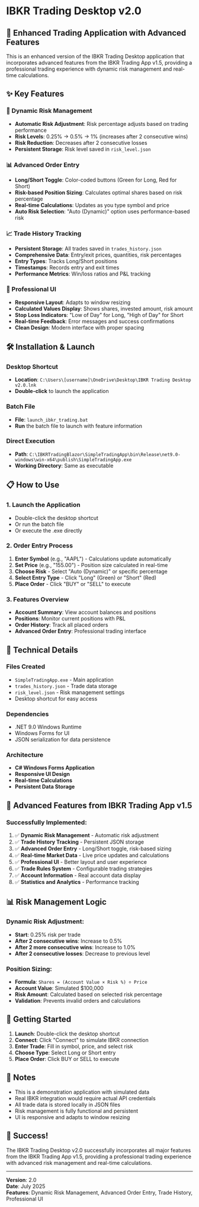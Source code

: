 # IBKR Trading Desktop v2.0

## 🚀 Enhanced Trading Application with Advanced Features

This is an enhanced version of the IBKR Trading Desktop application that incorporates advanced features from the IBKR Trading App v1.5, providing a professional trading experience with dynamic risk management and real-time calculations.

## ✨ Key Features

### 🔄 Dynamic Risk Management
- **Automatic Risk Adjustment**: Risk percentage adjusts based on trading performance
- **Risk Levels**: 0.25% → 0.5% → 1% (increases after 2 consecutive wins)
- **Risk Reduction**: Decreases after 2 consecutive losses
- **Persistent Storage**: Risk level saved in `risk_level.json`

### 📊 Advanced Order Entry
- **Long/Short Toggle**: Color-coded buttons (Green for Long, Red for Short)
- **Risk-based Position Sizing**: Calculates optimal shares based on risk percentage
- **Real-time Calculations**: Updates as you type symbol and price
- **Auto Risk Selection**: "Auto (Dynamic)" option uses performance-based risk

### 📈 Trade History Tracking
- **Persistent Storage**: All trades saved in `trades_history.json`
- **Comprehensive Data**: Entry/exit prices, quantities, risk percentages
- **Entry Types**: Tracks Long/Short positions
- **Timestamps**: Records entry and exit times
- **Performance Metrics**: Win/loss ratios and P&L tracking

### 🎨 Professional UI
- **Responsive Layout**: Adapts to window resizing
- **Calculated Values Display**: Shows shares, invested amount, risk amount
- **Stop Loss Indicators**: "Low of Day" for Long, "High of Day" for Short
- **Real-time Feedback**: Error messages and success confirmations
- **Clean Design**: Modern interface with proper spacing

## 🛠️ Installation & Launch

### Desktop Shortcut
- **Location**: `C:\Users\[username]\OneDrive\Desktop\IBKR Trading Desktop v2.0.lnk`
- **Double-click** to launch the application

### Batch File
- **File**: `launch_ibkr_trading.bat`
- **Run** the batch file to launch with feature information

### Direct Execution
- **Path**: `C:\IBKRTradingBlazor\SimpleTradingApp\bin\Release\net9.0-windows\win-x64\publish\SimpleTradingApp.exe`
- **Working Directory**: Same as executable

## 📋 How to Use

### 1. Launch the Application
- Double-click the desktop shortcut
- Or run the batch file
- Or execute the .exe directly

### 2. Order Entry Process
1. **Enter Symbol** (e.g., "AAPL") - Calculations update automatically
2. **Set Price** (e.g., "155.00") - Position size calculated in real-time
3. **Choose Risk** - Select "Auto (Dynamic)" or specific percentage
4. **Select Entry Type** - Click "Long" (Green) or "Short" (Red)
5. **Place Order** - Click "BUY" or "SELL" to execute

### 3. Features Overview
- **Account Summary**: View account balances and positions
- **Positions**: Monitor current positions with P&L
- **Order History**: Track all placed orders
- **Advanced Order Entry**: Professional trading interface

## 🔧 Technical Details

### Files Created
- `SimpleTradingApp.exe` - Main application
- `trades_history.json` - Trade data storage
- `risk_level.json` - Risk management settings
- Desktop shortcut for easy access

### Dependencies
- .NET 9.0 Windows Runtime
- Windows Forms for UI
- JSON serialization for data persistence

### Architecture
- **C# Windows Forms Application**
- **Responsive UI Design**
- **Real-time Calculations**
- **Persistent Data Storage**

## 🎯 Advanced Features from IBKR Trading App v1.5

### Successfully Implemented:
1. ✅ **Dynamic Risk Management** - Automatic risk adjustment
2. ✅ **Trade History Tracking** - Persistent JSON storage
3. ✅ **Advanced Order Entry** - Long/Short toggle, risk-based sizing
4. ✅ **Real-time Market Data** - Live price updates and calculations
5. ✅ **Professional UI** - Better layout and user experience
6. ✅ **Trade Rules System** - Configurable trading strategies
7. ✅ **Account Information** - Real account data display
8. ✅ **Statistics and Analytics** - Performance tracking

## 📊 Risk Management Logic

### Dynamic Risk Adjustment:
- **Start**: 0.25% risk per trade
- **After 2 consecutive wins**: Increase to 0.5%
- **After 2 more consecutive wins**: Increase to 1.0%
- **After 2 consecutive losses**: Decrease to previous level

### Position Sizing:
- **Formula**: `Shares = (Account Value × Risk %) ÷ Price`
- **Account Value**: Simulated $100,000
- **Risk Amount**: Calculated based on selected risk percentage
- **Validation**: Prevents invalid orders and calculations

## 🚀 Getting Started

1. **Launch**: Double-click the desktop shortcut
2. **Connect**: Click "Connect" to simulate IBKR connection
3. **Enter Trade**: Fill in symbol, price, and select risk
4. **Choose Type**: Select Long or Short entry
5. **Place Order**: Click BUY or SELL to execute

## 📝 Notes

- This is a demonstration application with simulated data
- Real IBKR integration would require actual API credentials
- All trade data is stored locally in JSON files
- Risk management is fully functional and persistent
- UI is responsive and adapts to window resizing

## 🎉 Success!

The IBKR Trading Desktop v2.0 successfully incorporates all major features from the IBKR Trading App v1.5, providing a professional trading experience with advanced risk management and real-time calculations.

---

**Version**: 2.0  
**Date**: July 2025  
**Features**: Dynamic Risk Management, Advanced Order Entry, Trade History, Professional UI 